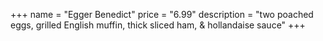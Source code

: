 +++
name = "Egger Benedict"
price = "6.99"
description = "two poached eggs, grilled English muffin, thick sliced ham, & hollandaise sauce"
+++
